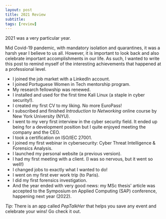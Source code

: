```yaml
---
layout: post
title: 2021 Review
subtitle:
tags: [review]
---
```

2021 was a very particular year.

Mid Covid-19 pandemic, with mandatory isolation and quarantines, it was a harsh year I believe to us all. However, it is important to look back and also celebrate important accomplishments in our life.
As such, I wanted to write this post to remind myself of the interesting achievements that happened at a professional level.

* I joined the job market with a LinkedIn account.
* I joined Portuguese Women in Tech mentorship program.
* My research fellowship was renewed.
* I installed and used for the first time Kali Linux (a staple in cyber security!).
* I created my first CV to my liking. No more EuroPass!
* I subscribed and finished *Introduction to Networking* online course by New York University (NYU).
* I went to my very first interview in the cyber security field. It ended up being for a development position but I quite enjoyed meeting the company and the CEO.
* I took a certification on ISO/IEC 27001.
* I joined my first webinar in cybersecurity: Cyber Threat Intelligence & Forensics Analysis.
* I launched my personal website (a previous version).
* I had my first meeting with a client. (I was so nervous, but it went so well!)
* I changed jobs to exactly what I wanted to do!
* I went on my first ever work trip (to Paris).
* I did my first forensics investigation.
* And the year ended with very good news: my MSc thesis' article was accepted to the Symposium on Applied Computing (SAP) conference, happening next year (2022).



*Tip:* There is an app called *PepTalkHer* that helps you save any event and celebrate your wins! Go check it out.

